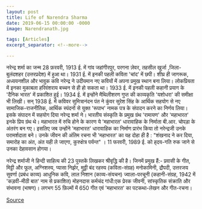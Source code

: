 ```yaml
---
layout: post
title: Life of Narendra Sharma
date: 2019-06-15 00:00:00 -0000
image: Narendranath.jpg

tags: [Articles]
excerpt_separator: <!--more-->

---
```

<!--more-->
नरेन्द्र शर्मा का जन्म 28 फ़रवरी, 1913 ई. में गांव जहांगीरपुर, परगना ज़ेवर, तहसील खुर्जा ,जिला- बुलंदशहर (उत्तरप्रदेश) में हुआ था। 1931 ई. में इनकी पहली कविता 'चांद' में छपी। शीघ्र ही जागरूक, अध्ययनशील और भावुक कवि नरेन्द्र ने उदीयमान नए कवियों में अपना प्रमुख स्थान बना लिया। लोकप्रियता में इनका मुकाबला हरिवंशराय बच्चन से ही हो सकता था। 1933 ई. में इनकी पहली कहानी प्रयाग के 'दैनिक भारत' में प्रकाशित हुई। 1934 ई. में इन्होंने मैथिलीशरण गुप्त की काव्यकृति 'यशोधरा' की समीक्षा भी लिखी। सन्‌ 1938 ई. में कविवर सुमित्रानंदन पंत ने कुंवर सुरेश सिंह के आर्थिक सहयोग से नए सामाजिक-राजनीतिक, आर्थिक स्पंदनों से युक्त 'रूपाभ' नामक पत्र के संपादन करने का निर्णय लिया। इसके संपादन में सहयोग दिया नरेन्द्र शर्मा ने। भारतीय संस्कृति के प्रमुख ग्रंथ 'रामायण' और 'महाभारत' इनके प्रिय ग्रंथ थे। महाभारत में रुचि होने के कारण ये 'महाभारत' धारावाहिक के निर्माता बी.आर. चोपड़ा के अंतरंग बन गए। इसलिए जब उन्होंने 'महाभारत' धारावाहिक का निर्माण प्रारंभ किया तो नरेन्द्रजी उनके परामर्शदाता बने। उनके जीवन की अंतिम रचना भी 'महाभारत' का यह दोहा ही है : "शंखनाद ने कर दिया, समारोह का अंत, अंत यही ले जाएगा, कुरुक्षेत्र पर्यन्त" । 11 फरवरी, 1989 ई. को ह्‌दय-गति रुक जाने से उनका देहावसान होगया। 


नरेन्द्र शर्माजी ने हिन्दी साहित्य की 23 पुस्तकें लिखकर श्रीवृद्धि की है। जिनमें प्रमुख हैं:- प्रवासी के गीत, मिट्टी और फूल, अग्निशस्य, प्यासा निर्झर, मुठ्ठी बंद रहस्य (कविता-संग्रह) मनोकामिनी, द्रौपदी, उत्तरजय सुवर्णा (प्रबंध काव्य) आधुनिक कवि, लाल निशान (काव्य-संयचन) ज्वाला-परचूनी (कहानी-संग्रह, 1942 में 'कड़वी-मीठी बात' नाम से प्रकाशित) मोहनदास कर्मचंद गांधी:एक प्रेरक जीवनी, सांस्कृतिक संक्राति और संभावना (भाषण)। लगभग 55 फ़िल्मों में 650 गीत एवं 'महाभारत' का पटकथा-लेखन और गीत-रचना।




[Source][Source]

[Source]: http://www.apnimaati.com/2013/10/blog-post_5897.html



